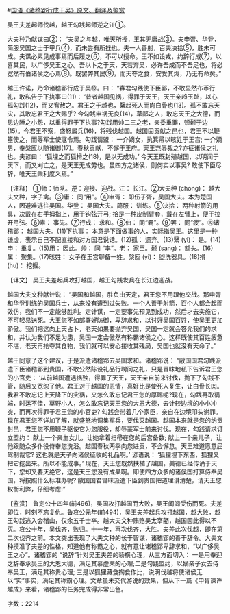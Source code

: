 #[国语《诸稽郢行成于吴》原文、翻译及鉴赏](https://www.vrrw.net/wx/14020.html)

吴王夫差起师伐越，越王勾践起师逆之江①。

大夫种乃献谋曰②： “夫吴之与越，唯天所授，王其无庸战③。夫申胥、华登，简服吴国之士于甲兵④，而未尝有所挫也。夫一人善射，百夫决拾⑤，胜未可成。夫谋必素见成事焉而后履之⑥，不可以授命。王不如设戎，约辞行成⑦，以喜其民，以广侈吴王之心。吾以卜之于天，天若弃吴，必许吾成而不吾足也，将必宽然有伯诸侯之心焉⑧。既罢弊其民⑨，而天夺之食，安受其烬，乃无有命矣。”

越王许诺，乃命诸稽郢行成于吴⑩。曰： “寡君勾践使下臣郢，不敢显然布币行礼，敢私告于下执事曰(11)： ‘昔者越国见祸，得罪于天王，天王亲趋玉趾，以心孤勾践(12)，而又宥赦之。君王之于越也，繄起死人而肉白骨也(13)。孤不敢忘天灾，其敢忘君王之大赐乎? 今勾践申祸无良(14)，草鄙之人，敢忘天王之大德，而思边陲之小怨，以重得罪于下执事?勾践用帅二三之老，亲委重罪，顿颡于边(15)。今君王不察，盛怒属兵(16)，将残伐越国。越国固贡献之邑也，君王不以鞭箠使之，而辱军士使寇令焉。勾践请盟： 一介嫡女，执箕帚以晐姓于王宫; 一介嫡男，奉槃匜以随诸御(17)。春秋贡献，不懈于王府。天王岂辱裁之?亦征诸侯之礼也。夫谚曰： ‘狐埋之而狐搰之(18)，是以无成功。’ 今天王既封殖越国，以明闻于天下，而又刈亡之，是天王无成劳也。虽四方之诸侯，则何实以事吴? 敢使下臣尽辞，唯天王秉利度义焉。”

【注释】 ①师：师队。逆：迎接、迎战。江： 长江。②大夫种 (chong)： 越大夫文种，字子禽。③庸： 同“用”。④申胥： 即伍子胥，吴国大夫。本为楚国人，因避难逃往吴国。华登： 吴国大夫。简服： 训练。⑤决拾： 两种射箭的用具，决戴在右手拇指上，用于钩弦开弓; 拾是一种皮制臂套，戴在左臂上，便于拉开弓弦。⑥素： 事先。⑦行成： 求和。⑧伯： 同“霸”。⑨罢： 同“疲”。⑩诸稽郢： 越国大夫。(11)下执事： 本意是下面做事的人，实际指吴王。这里是一种谦虚，表示自己不配直接和对方国君说话。(12)孤： 遗弃。(13)繄 (yi)： 是。(14)申： 重复。(15)用： 因此。帅： 同 “率”。老： 家臣。颡 (sang)： 额头。(16)属： 聚集。(17)晐姓： 女子在王宫聊备一姓。槃匜 (yi)： 盥洗器具。(18)搰(hu)： 挖掘。



【译文】 吴王夫差起兵攻打越国，越王勾践发兵在长江边迎战。

越国大夫文种献计说： “吴国和越国，胜负由天定，君王您不用跟他交战。那申胥和华登训练的吴国兵士，从来没有遭到过失败。一个人善于射箭，百个人都会起而效仿，我们不一定能够胜利。定计谋，一定要事先预见到成功，然后才去实施它，不可轻易送死。大王您不如部署好防御，卑辞求和，以讨好吴国百姓，使吴王更加骄傲。我们把这向上天占卜，老天如果要抛弃吴国，吴国一定就会答允我们的求和，并认为我们不足为患，吴国一定会傲然有称霸诸侯之心。这样既使其百姓疲惫不堪，老天再抢夺其食物，我们就可以安心接收其残局，吴国也就没有天命了。”

越王同意了这个建议，于是派遣诸稽郢去吴国求和。诸稽郢说： “敝国国君勾践派遣下臣诸稽郢到贵国，不敢公然陈设礼品行聘问之礼，只是冒昧地私下告诉君王您的小官吏： ‘从前越国遭遇祸殃，得罪了天王，天王亲自前来讨伐，抛下了勾践不管，随后又宽恕了他。君王对于越国的恩情，真好比是使死人复生，让白骨长肉。我君不敢忘记上天降下的灾祸，又怎么敢忘记君王您的厚赐呢?现在，勾践再取祸端，时运不佳，草野小人，怎么敢忘记天王您的大恩大德，去计较边境的小小冲突，而再次得罪于君王您的小官吏? 勾践会带着几个家臣，亲自在边境叩头谢罪。现在君王您不详加了解，就盛怒地调集军兵，要伐灭越国。越国本来就是您的纳贡封邑，君王您不用鞭子驱使它为您服役，却辱蒙军士前来讨伐。现在，勾践请求订立盟约： 献上一个亲生女儿，让她拿着扫帚在您的后宫备数; 献上一个亲儿子，让他跟随众多仆役侍奉您洗浴。越国春秋两季向您进贡，不会懈怠。天王难道愿意屈驾制裁它? 这也就是天子向诸侯征收的礼品啊。’ 谚语说： ‘狐狸埋下东西，狐狸又把它挖出来。所以不能成事。’ 现在，天王您既然扶植了越国，美德已经传诵于天下，您却又要灭绝它，这是天王您没有成果啊。即使四方众多的诸侯国打算侍奉吴国，将按照什么标准办呢? 敝国国君冒昧派遣下臣到贵国把道理讲清楚，请天王您权衡利弊，仔细考虑!”

【鉴赏】 鲁定公十四年(前496)，吴国攻打越国而大败，吴王阖闾受伤而死。夫差即位，时刻不忘复仇。鲁哀公元年(前494)，吴王夫差起兵攻打越国，越大败，越王勾践逃入会稽山，仅余五千士卒。越大夫文种贿赂吴太宰嚭，越国因此得以不灭。哀公十年，吴伐齐，败归。十一年，再次伐齐，大胜。夫差此次伐越，即在第二次伐齐之前。本文突出表现了大夫文种的长于智谋，诸稽郢的善于辞令。大夫文种摸准了夫差的性格，知道他有称霸之心，就有意让诸稽郢卑辞求和，“以广侈吴王之心”。诸稽郢的 “说辞”针对吴王夫差的骄横心理，从三方面切入： 一是用奉迎之辞奉承吴王的大恩大德，满足其慕虚荣的心理;二是勾践盟约，以嫡亲子女去侍奉吴王，满足其称贵心理; 三是以狐狸藏食掏食作比，说明伐越将使诸侯无以“实”事实，满足其称霸心理。文章虽未交代游说的效果，但从下一篇《申胥谏许越成》来看，诸稽郢的任务完成得非常出色。

字数：2214

